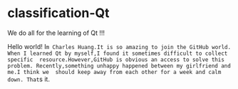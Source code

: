 # classification-Qt
We do all for the learning of Qt !!!

Hello world!
I`m Charles Huang.It is so amazing to join the GitHub world.
When I learned Qt by myself,I found it sometimes difficult to collect specific 
resource.However,GitHub is obvious an access to solve this problem.
Recently,something unhappy happened between my girlfriend and me.I think we 
should keep away from each other for a week and calm down.
That`s it.
